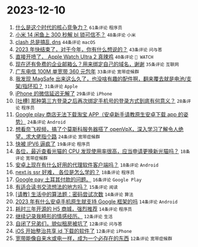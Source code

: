 # 2023-12-10

1. [什么是这个时代的核心竞争力？](https://www.v2ex.com/t/999095) `61条评论` `程序员`
1. [小米 14 闲鱼上 300 秒解 bl 锁可信不？](https://www.v2ex.com/t/999070) `48条评论` `小米`
1. [clash 总是搞乱 dns](https://www.v2ex.com/t/999090) `44条评论` `macOS`
1. [2023 年快结束了，对于今年，你有什么想说的？](https://www.v2ex.com/t/999125) `43条评论` `问与答`
1. [直接开喷了， Apple Watch Ultra 2 真辣鸡](https://www.v2ex.com/t/999137) `40条评论` ` WATCH`
1. [现在还有免费的企业邮箱么？用来绑定自己的域名，谢谢](https://www.v2ex.com/t/999122) `35条评论` `互联网`
1. [广东电信 100M 单宽带 360 元包年](https://www.v2ex.com/t/999096) `33条评论` `宽带症候群`
1. [我发现 MagSafe 出来这么久了，也没啥有趣的配件啊，翻来覆去就是电池/支架/指环扣？](https://www.v2ex.com/t/999080) `31条评论` `Apple`
1. [iPhone 的微信延迟无解了](https://www.v2ex.com/t/999145) `29条评论` `iPhone`
1. [[吐槽] 那种第三方登录之后再次绑定手机号的登录方式到底有何意义？](https://www.v2ex.com/t/999100) `28条评论` `程序员`
1. [Google play 商店无法下载淘宝 APP（安卓新手请教原生安卓下载 app 的姿势）](https://www.v2ex.com/t/999186) `24条评论` `Android`
1. [想看奈飞视频，搞了个莫斯科服务器搭了 openVpX，深入学习了解令人绝望，求大佬指个路](https://www.v2ex.com/t/999126) `24条评论` `宽带症候群`
1. [快被 IPV6 逼疯了](https://www.v2ex.com/t/999098) `19条评论` `程序员`
1. [各位，最近查看光猫的 CPU 发现使用率很高，应当申请更换新光猫吗？](https://www.v2ex.com/t/999199) `18条评论` `宽带症候群`
1. [安卓上现在有什么好用的代理软件客户端吗？](https://www.v2ex.com/t/999178) `18条评论` `Android`
1. [next.js ssr 好难， 各位是怎么学的？](https://www.v2ex.com/t/999133) `18条评论` `程序员`
1. [Google pay 土耳其付款的问题。](https://www.v2ex.com/t/999102) `16条评论` `Google Play`
1. [有适合读书交流想法的地方吗？](https://www.v2ex.com/t/999103) `15条评论` `阅读`
1. [[请教] 生活中的算法题：密码尝试次数](https://www.v2ex.com/t/999206) `14条评论` `算法`
1. [2023 年有什么安卓手机原生就支持 Google 框架的吗](https://www.v2ex.com/t/999201) `14条评论` `Android`
1. [耗时三年开源的 H5 商城，强烈推荐](https://www.v2ex.com/t/999085) `14条评论` `程序员`
1. [继续记录我畸形的情感经历。](https://www.v2ex.com/t/999219) `12条评论` `生活`
1. [自闭了兄弟们，貌似租房被坑了](https://www.v2ex.com/t/999195) `12条评论` `问与答`
1. [iOS 开始整治共享 id 下载的软件了](https://www.v2ex.com/t/999185) `12条评论` `iPhone`
1. [宽带能像自来水或电一样，成为一个必存在的东西](https://www.v2ex.com/t/999160) `12条评论` `宽带症候群`
